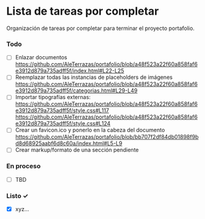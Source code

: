 # Lista de tareas por completar

Organización de tareas por completar para terminar el proyecto portafolio.

### Todo

- [ ] Enlazar documentos
      https://github.com/AleTerrazas/portafolio/blob/a48f523a22f60a858faf6e3912d879a735adff5f/index.html#L22-L25
- [ ] Reemplazar todas las instancias de placeholders de imágenes
      https://github.com/AleTerrazas/portafolio/blob/a48f523a22f60a858faf6e3912d879a735adff5f/categorias.html#L29-L49
- [ ] Importar tipografías externas:
      https://github.com/AleTerrazas/portafolio/blob/a48f523a22f60a858faf6e3912d879a735adff5f/style.css#L117
      https://github.com/AleTerrazas/portafolio/blob/a48f523a22f60a858faf6e3912d879a735adff5f/style.css#L124
- [ ] Crear un favicon.ico y ponerlo en la cabeza del documento
      https://github.com/AleTerrazas/portafolio/blob/bb707f2df84db01898f9bd8d68925aabf6d8c60a/index.html#L5-L9
- [ ] Crear markup/formato de una sección pendiente

### En proceso

- [ ] TBD

### Listo ✓

- [x] xyz...
